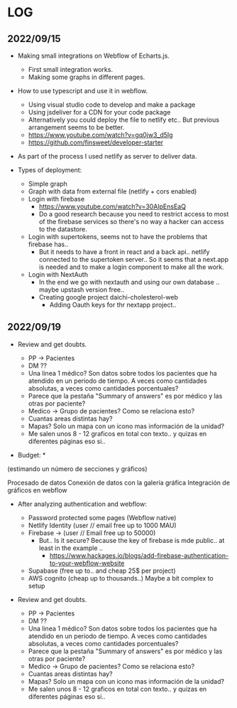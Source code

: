 # LOG

## 2022/09/15

* Making small integrations on Webflow of Echarts.js.
  * First small integration works.
  * Making some graphs in different pages.

* How to use typescript and use it in webflow.
  * Using visual studio code to develop and make a package
  * Using jsdeliver for a CDN for your code package
  * Alternatively you could deploy the file to netlify etc.. But previous arrangement seems to be better.
  * https://www.youtube.com/watch?v=gq0jw3_d5Ig
  * https://github.com/finsweet/developer-starter

* As part of the process I used netlify as server to deliver data.

* Types of deployment:
  * Simple graph
  * Graph with data from external file (netlify + cors enabled)
  * Login with firebase
    * https://www.youtube.com/watch?v=30AIpEnsEaQ
    * Do a good research because you need to restrict access to most of the firebase services so there's no way a hacker can access to the datastore.
  * Login with supertokens, seems not to have the problems that firebase has..  
    * But it needs to have a front in react and a back api.. netlify connected to the supertoken server.. So it seems that a next.app is needed and to make a login component to make all the work.
  * Login with NextAuth  
    * In the end we go with nextauth and using our own database .. maybe upstash version free..
    * Creating google project daichi-cholesterol-web 
      * Adding Oauth keys for thr nextapp project..

## 2022/09/19

* Review and get doubts.
  * PP -> Pacientes
  * DM ??
  * Una linea 1 médico? Son datos sobre todos los pacientes que ha atendido en un periodo de tiempo. A veces
  como cantidades absolutas, a veces como cantidades porcentuales?
  * Parece que la pestaña "Summary of answers" es por médico y las otras por paciente?
  * Medico -> Grupo de pacientes? Como se relaciona esto?
  * Cuantas areas distintas hay?
  * Mapas? Solo un mapa con un icono mas información de la unidad?
  * Me salen unos 8 - 12 graficos en total con texto.. y quizas en diferentes páginas eso si..



* Budget:
  * 

(estimando un número de secciones y gráficos)

Procesado de datos
Conexión de datos con la galería gráfica
Integración de gráficos en webflow  


* After analyzing authentication and webflow:
  * Password protected some pages (Webflow native)
  * Netlify Identity (user // email free up to 1000 MAU)
  * Firebase -> (user // Email free up to 50000) 
    * But.. Is it secure? Because the key of firebase is mde public.. at least in the example ..
      * https://www.hackages.io/blogs/add-firebase-authentication-to-your-webflow-website
  * Supabase (free up to.. and cheap 25$ per project)
  * AWS cognito (cheap up to thousands..) Maybe a bit complex to setup 











* Review and get doubts.
  * PP -> Pacientes
  * DM ??
  * Una linea 1 médico? Son datos sobre todos los pacientes que ha atendido en un periodo de tiempo. A veces
  como cantidades absolutas, a veces como cantidades porcentuales?
  * Parece que la pestaña "Summary of answers" es por médico y las otras por paciente?
  * Medico -> Grupo de pacientes? Como se relaciona esto?
  * Cuantas areas distintas hay?
  * Mapas? Solo un mapa con un icono mas información de la unidad?
  * Me salen unos 8 - 12 graficos en total con texto.. y quizas en diferentes páginas eso si..
